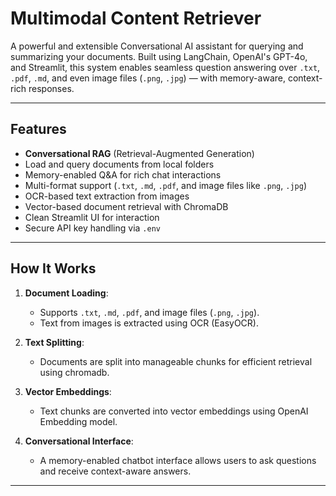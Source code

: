 # Multimodal Content Retriever

A powerful and extensible Conversational AI assistant for querying and summarizing your documents. Built using LangChain, OpenAI's GPT-4o, and Streamlit, this system enables seamless question answering over `.txt`, `.pdf`, `.md`, and even image files (`.png`, `.jpg`) — with memory-aware, context-rich responses.

---

## Features

- **Conversational RAG** (Retrieval-Augmented Generation)
- Load and query documents from local folders
- Memory-enabled Q&A for rich chat interactions
- Multi-format support (`.txt`, `.md`, `.pdf`, and image files like `.png`, `.jpg`)
- OCR-based text extraction from images
- Vector-based document retrieval with ChromaDB
- Clean Streamlit UI for interaction
- Secure API key handling via `.env`

---

## How It Works

1. **Document Loading**:
   - Supports `.txt`, `.md`, `.pdf`, and image files (`.png`, `.jpg`).
   - Text from images is extracted using OCR (EasyOCR).

2. **Text Splitting**:
   - Documents are split into manageable chunks for efficient retrieval using chromadb.

3. **Vector Embeddings**:
   - Text chunks are converted into vector embeddings using OpenAI Embedding model.

4. **Conversational Interface**:
   - A memory-enabled chatbot interface allows users to ask questions and receive context-aware answers.

---
